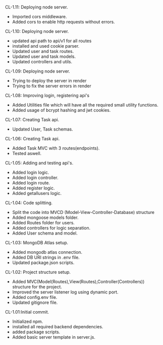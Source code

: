CL-1.11: Deploying node server.
- Imported cors middleware.
- Added cors to enable http requests without errors.

CL-1.10: Deploying node server.
- updated api path to api/v1 for all routes
- installed and used cookie parser.
- Updated user and task routes.
- Updated user and task models.
- Updated controllers and utils.

CL-1.09: Deploying node server.
- Trying to deploy the server in render
- Trying to fix the server errors in render

CL-1.08: Improving login, registering api's
- Added Utilities file which will have all the required small utility functions.
- Added usage of  bcrypt hashing and jwt cookies.

CL-1.07: Creating Task api.
- Updated User, Task schemas.

CL-1.06: Creating Task api.
- Added Task MVC with 3 routes(endpoints).
- Tested aswell.

CL-1.05: Adding and testing api's.
- Added login logic.
- Added login controller.
- Added login route.
- Added register logic.
- Added getallusers logic.


CL-1.04: Code splitting.
- Split the code into MVCD (Model-View-Controller-Database) structure
- Added mongoose models folder.
- Added Routes folder for users.
- Added controllers for logic separation.
- Added User schema and model.

CL-1.03: MongoDB Atlas setup.
- Added mongodb atlas connection.
- Added DB URI strings in .env file.
- Updated package.json scripts.

CL-1.02: Project structure setup.
- Added MVC(Model(Routes),View(Routes),Controller(Controllers)) structure for the project.
- Improved the server listener log using dynamic port.
- Added config.env file.
- Updated gitignore file.

CL-1.01:Initial commit.
- Initialized npm.
- installed all required backend dependencies.
- added package scripts.
- Added basic server template in server.js.